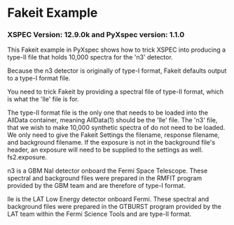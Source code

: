 # Fakeit Example  
### XSPEC Version: 12.9.0k and PyXspec version: 1.1.0

This Fakeit example in PyXspec shows how to trick XSPEC into producing a type-II file that holds 10,000 spectra for the 'n3' detector.  

Because the n3 detector is originally of type-I format, Fakeit defaults output to a type-I format file.  

You need to trick Fakeit by providing a spectral file of type-II format, which is what the 'lle' file is for.  

The type-II format file is the only one that needs to be loaded into the AllData container, meaning AllData(1) should be the 'lle' file.  The 'n3' file, that we wish to make 10,000 synthetic spectra of do not need to be loaded.  We only need to give the Fakeit Settings the filename, response filename, and background filename.  If the exposure is not in the background file's header, an exposure will need to be supplied to the settings as well.  fs2.exposure.

n3 is a GBM NaI detector onboard the Fermi Space Telescope.  These spectral and background files were prepared in the RMFIT program provided by the GBM team and are therefore of type-I format.  

lle is the LAT Low Energy detector onboard Fermi.  These spectral and background files were prepared in the GTBURST program provided by the LAT team within the Fermi Science Tools and are type-II format.

<br />
<br />
<br />
